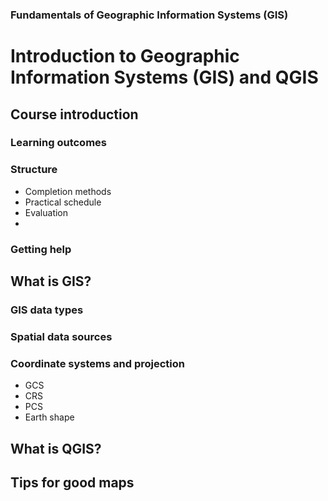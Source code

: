 ### Fundamentals of Geographic Information Systems (GIS)

# Introduction to Geographic Information Systems (GIS) and QGIS

## Course introduction

### Learning outcomes

### Structure
- Completion methods
- Practical schedule
- Evaluation
- 

### Getting help


## What is GIS?

### GIS data types

### Spatial data sources

### Coordinate systems and projection
- GCS
- CRS
- PCS
- Earth shape


## What is QGIS?

## Tips for good maps


<!--stackedit_data:
eyJoaXN0b3J5IjpbMTU5MzIzODA2NywxMzgwODIyNDc3LC0yMj
AyMzkwOTgsMTI2MDMwMDIxMiwxMjkwNzk5MDEsLTIwODg3NDY2
MTJdfQ==
-->